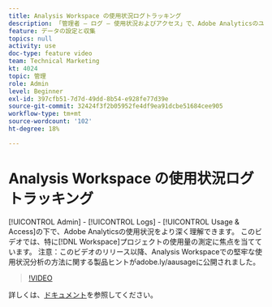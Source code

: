 ```yaml
---
title: Analysis Workspace の使用状況ログトラッキング
description: 「管理者 — ログ — 使用状況およびアクセス」で、Adobe Analyticsのユーザーの使用状況をより深く理解できます。 このビデオでは、Workspaceプロジェクトの使用の測定に特に焦点を当てています。
feature: データの設定と収集
topics: null
activity: use
doc-type: feature video
team: Technical Marketing
kt: 4024
topic: 管理
role: Admin
level: Beginner
exl-id: 397cfb51-7d7d-49dd-8b54-e928fe77d39e
source-git-commit: 32424f3f2b05952fe4df9ea91dcbe51684cee905
workflow-type: tm+mt
source-wordcount: '102'
ht-degree: 18%

---
```


# Analysis Workspace の使用状況ログトラッキング

[!UICONTROL Admin] - [!UICONTROL Logs] - [!UICONTROL Usage &amp; Access]の下で、Adobe Analyticsの使用状況をより深く理解できます。 このビデオでは、特に[!DNL Workspace]プロジェクトの使用量の測定に焦点を当てています。 注意：このビデオのリリース以降、Analysis Workspaceでの堅牢な使用状況分析の方法に関する製品ヒントがadobe.ly/aausageに公開されました。

>[!VIDEO](https://video.tv.adobe.com/v/29768/?quality=12)

詳しくは、[ドキュメント](https://docs.adobe.com/help/en/analytics/admin/admin-tools/logs.html)を参照してください。
